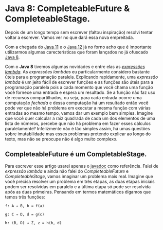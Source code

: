# Java 8: CompleteableFuture & CompleteableStage.

Depois de um longo tempo sem escrever (faltou inspiração) resolvi tentar voltar a escrever. Vamos ver no que dará essa nova empreitada.

Com a chegada do [Java 11](https://openjdk.java.net/projects/jdk/11/) e o [Java 12](https://openjdk.java.net/projects/jdk/12/) já no forno
acho que é importante utilizarmos algumas carecterísticas que foram lançados no já ofuscado [Java 8](https://openjdk.java.net/projects/jdk8/).

Com o **Java 8** tivemos algumas novidades e entre elas as *[expressões lambda](https://docs.oracle.com/javase/tutorial/java/javaOO/lambdaexpressions.html)*. As 
*expressões lambdas* eu particularmente considero bastante úteis para a programação paralela. Explicando rapidamente, uma *expressão lambda* é um jeito fácil de escrever funções e as funções são úteis para a programação paralela pois a cada momento que você chama uma função você fornece uma entrada e espera um resultado. Se a função não faz uso de recursos compartilhados, ou seja, para cada entrada ocorre uma computação *fechada* e dessa computação há um resultado então você pode ver que não há problema em executar a mesma função com várias entradas ao mesmo tempo, vamos dar um exemplo bem simples. Imagine que você quer calcular a raiz quadrada de cada um dos elementos de uma lista de números, percebe que não há problema em fazer esses cálculos paralelamente? Infelizmente não é tão simples assim, há umas questões sobre imutabilidade mas esses problemas pretendo explicar ao longo do texto, mas não se preocupe não é algo muito complexo.

## CompleteableFuture é um CompletableStage.

Para escrever esse artigo usarei apenas o [javadoc](https://docs.oracle.com/javase/8/docs/api/) como referência. Falei de *expressão lambda* e ainda não falei do *CompleteableFuture* e *CompleteableStage*, vamos imaginar um problema mais real. Imagine que você precisa resolver um problema em três etapas, as duas etapas iniciais podem ser resolvidas em paralelo e a última etapa só pode ser resolvida após as duas primeiras. Pensando em termos matemáticos digamos que temos três funções:

```
f: A ⇒ B, b = f(a)

g: C ⇒ D, d = g(c)

h: (B, D) ⇒ Z, z = h(b, d)

```

